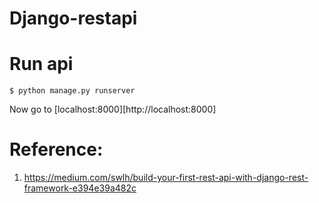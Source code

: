 # Django-restapi

# Run api

`$ python manage.py runserver`

Now go to [localhost:8000][http://localhost:8000]


# Reference:

1. https://medium.com/swlh/build-your-first-rest-api-with-django-rest-framework-e394e39a482c
